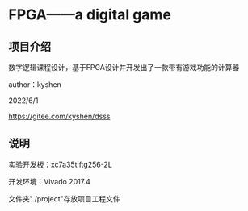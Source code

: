 # FPGA——a digital game

## 项目介绍

数字逻辑课程设计，基于FPGA设计并开发出了一款带有游戏功能的计算器

author：kyshen

2022/6/1

https://gitee.com/kyshen/dsss

## 说明

实验开发板：xc7a35tlftg256-2L

开发环境：Vivado 2017.4

文件夹"./project"存放项目工程文件